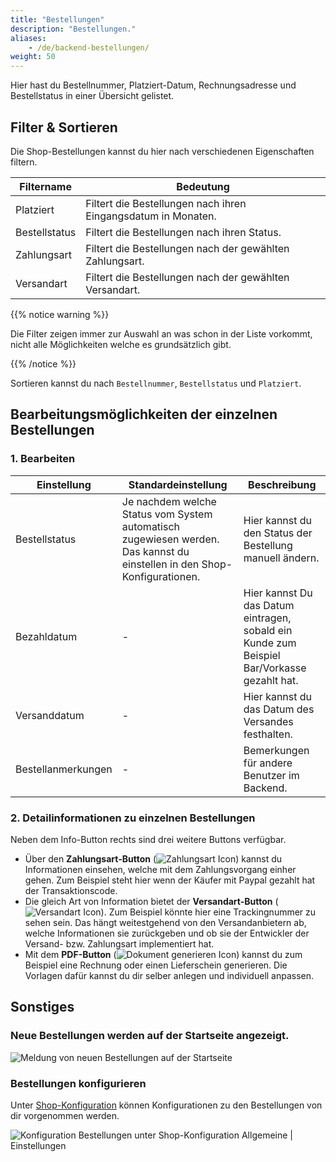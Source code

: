```yaml
---
title: "Bestellungen"
description: "Bestellungen."
aliases:
    - /de/backend-bestellungen/
weight: 50    
---
```



Hier hast du Bestellnummer, Platziert-Datum, Rechnungsadresse und Bestellstatus in einer Übersicht gelistet.

## Filter & Sortieren

Die Shop-Bestellungen kannst du hier nach verschiedenen Eigenschaften filtern. 

<table>
	<thead>
		<tr>
			<th>Filtername</th>
			<th>Bedeutung</th>
		</tr>
	</thead>
	<tbody>
		<tr>
			<td>Platziert</td>
			<td>Filtert die Bestellungen nach ihren Eingangsdatum in Monaten.</td>
		</tr>
		<tr>
			<td>Bestellstatus</td>
			<td>Filtert die Bestellungen nach ihren Status.</td>
		</tr>
		<tr>
			<td>Zahlungsart</td>
			<td>Filtert die Bestellungen nach der gewählten Zahlungsart.</td>
		</tr>
		<tr>
			<td>Versandart</td>
			<td>Filtert die Bestellungen nach der gewählten Versandart.</td>
		</tr>
	</tbody>
</table>

{{% notice warning %}}<p>Die Filter zeigen immer zur Auswahl an was schon in der Liste vorkommt, nicht alle Möglichkeiten welche es grundsätzlich gibt.</p>{{% /notice %}}

Sortieren kannst du nach `Bestellnummer`, `Bestellstatus` und `Platziert`.

## Bearbeitungsmöglichkeiten der einzelnen Bestellungen

### 1. Bearbeiten

<table>
	<thead>
		<tr>
			<th>Einstellung</th>
			<th>Standardeinstellung</th>
			<th>Beschreibung</th>
		</tr>
	</thead>
	<tbody>
		<tr>
			<td>Bestellstatus</td>
			<td>Je nachdem welche Status vom System automatisch zugewiesen werden. Das kannst du einstellen in den Shop-Konfigurationen.</td>
			<td>Hier kannst du den Status der Bestellung manuell ändern.</td>
		</tr>
		<tr>
			<td>Bezahldatum</td>
			<td>-</td>
			<td>Hier kannst Du das Datum eintragen, sobald ein Kunde zum Beispiel Bar/Vorkasse gezahlt hat.</td>
		</tr>
		<tr>
			<td>Versanddatum</td>
			<td>-</td>
			<td>Hier kannst du das Datum des Versandes festhalten.</td>
		</tr>
		<tr>
			<td>Bestellanmerkungen</td>
			<td>-</td>
			<td>Bemerkungen für andere Benutzer im Backend.</td>
		</tr>
	</tbody>
</table>

### 2. Detailinformationen zu einzelnen Bestellungen

Neben dem Info-Button rechts sind drei weitere Buttons verfügbar.

- Über den **Zahlungsart-Button** (![Zahlungsart Icon](money-coin.png?classes=icon)) kannst du Informationen einsehen, welche mit dem Zahlungsvorgang einher gehen. Zum Beispiel steht hier wenn der Käufer mit Paypal gezahlt hat der Transaktionscode.
- Die gleich Art von Information bietet der **Versandart-Button** (![Versandart Icon](box-label.png?classes=icon)). Zum Beispiel könnte hier eine Trackingnummer zu sehen sein. Das hängt weitestgehend von den Versandanbietern ab, welche Informationen sie zurückgeben und ob sie der Entwickler der Versand- bzw. Zahlungsart implementiert hat.
- Mit dem **PDF-Button** (![Dokument generieren Icon](document-pdf-text.png?classes=icon)) kannst du zum Beispiel eine Rechnung oder einen Lieferschein generieren. Die Vorlagen dafür kannst du dir selber anlegen und individuell anpassen.


## Sonstiges
### Neue Bestellungen werden auf der Startseite angezeigt.

![Meldung von neuen Bestellungen auf der Startseite](startseite-neue-bestellungen.png)

### Bestellungen konfigurieren

Unter [Shop-Konfiguration](/de/backend-konfiguration-shop-allgemein-konfiguration/) können Konfigurationen zu den Bestellungen von dir vorgenommen werden. 

![Konfiguration Bestellungen unter Shop-Konfiguration Allgemeine | Einstellungen](konfiguration.png)  
